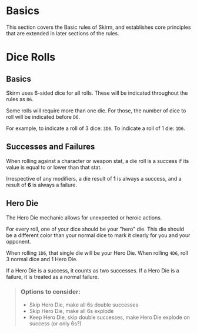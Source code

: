 # Basics

This section covers the Basic rules of Skirm, and establishes core principles that are extended in later sections of the rules.

# Dice Rolls

## Basics

Skirm uses 6-sided dice for all rolls. These will be indicated throughout the rules as `D6`.

Some rolls will require more than one die. For those, the number of dice to roll will be indicated before `D6`. 

For example, to indicate a roll of 3 dice: `3D6`. To indicate a roll of 1 die: `1D6`.

## Successes and Failures

When rolling against a character or weapon stat, a die roll is a success if its value is equal to or lower than that stat.

Irrespective of any modifiers, a die result of **1** is always a success, and a result of **6** is always a failure.

## Hero Die

The Hero Die mechanic allows for unexpected or heroic actions.

For every roll, one of your dice should be your "hero" die. This die should be a different color than your normal dice to mark it clearly for you and your opponent.

When rolling `1D6`, that single die will be your Hero Die. When rolling `4D6`, roll 3 normal dice and 1 Hero Die.

If a Hero Die is a success, it counts as two successes. If a Hero Die is a failure, it is treated as a normal failure.

> ### Options to consider:
> * Skip Hero Die, make all 6s double successes
> * Skip Hero Die, make all 6s explode
> * Keep Hero Die, skip double successes, make Hero Die explode on success (or only 6s?)

